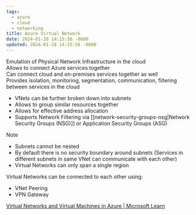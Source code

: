 ```yaml
---
tags:
  - azure
  - cloud
  - networking
title: Azure Virtual Network
date: 2024-01-28 14:15:56 -0600
updated: 2024-01-28 14:15:56 -0600
---
```


Emulation of Physical Network Infrastructure in the cloud  
Allows to connect Azure services together  
Can connect cloud and on-premises services together as well  
Provides isolation, monitoring, segmentation, communication, filtering between services in the cloud

* VNets can be further broken down into subnets
* Allows to group similar resources together
* Allows for effective address allocation
* Supports Network Filtering via [[network-security-groups-nsg|Network Security Groups (NSG)]] or Application Security Groups (ASG)

 > [!NOTE]
 > * Subnets cannot be nested  
 > * By default there is no security boundary around subnets (Services in different subnets in same VNet can communicate with each other)  
 > * Virtual Networks can only span a single region

Virtual Networks can be connected to each other using:
* VNet Peering
* VPN Gateway

[Virtual Networks and Virtual Machines in Azure | Microsoft Learn](https://learn.microsoft.com/en-us/azure/virtual-network/network-overview)